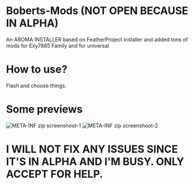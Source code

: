 # Boberts-Mods (NOT OPEN BECAUSE IN ALPHA)
An AROMA INSTALLER based on FeatherProject installer and added tons of mods for Exy7885 Family and for universal

# How to use?
Flash and choose things.

# Some previews
![META-INF zip screenshoot-1](https://github.com/justin45669874/Boberts-Mods/assets/51263008/9fe52298-fd9c-44a5-9181-402d108c34e4)
![META-INF zip screenshoot-2](https://github.com/justin45669874/Boberts-Mods/assets/51263008/58d70c27-6e06-477a-8ede-c893a0c4314d)

# I WILL NOT FIX ANY ISSUES SINCE IT'S IN ALPHA AND I'M BUSY. ONLY ACCEPT FOR HELP.
